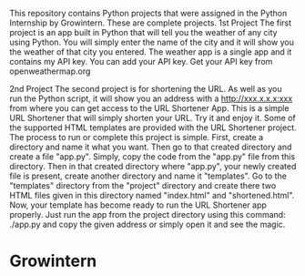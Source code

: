 This repository contains Python projects that were assigned in the Python Internship by Growintern. These are complete projects. 
1st Project 
The first project is an app built in Python that will tell you the weather of any city using Python. You will simply enter the name of the city and it will show you the weather of that city you entered. The weather app is a single app and it contains my API key. You can add your API key. Get your API key from openweathermap.org

2nd Project
The second project is for shortening the URL. As well as you run the Python script, it will show you an address with a http://xxx.x.x.x:xxx from where you can get access to the URL Shortener App.
This is a simple URL Shortener that will simply shorten your URL. Try it and enjoy it. Some of the supported HTML templates are provided with the URL Shortener project. 
The process to run or complete this project is simple. First, create a directory and name it what you want. Then go to that created directory and create a file "app.py". Simply, copy the code from the "app.py" file from this directory.
Then in that created directory where "app.py", your newly created file is present, create another directory and name it "templates". Go to the "templates" directory from the "project" directory and create there two HTML files given in this directory named "index.html" and "shortened.html". Now, your template has become ready to run the URL Shortener app properly. Just run the app from the project directory using this command: ./app.py and copy the given address or simply open it and see the magic.
# Growintern
